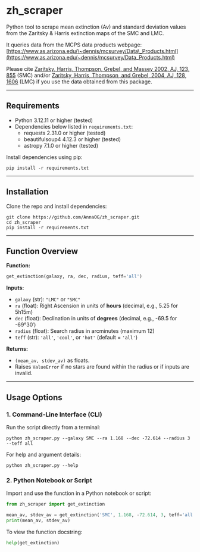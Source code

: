 # zh\_scraper

Python tool to scrape mean extinction (Av) and standard deviation values from the Zaritsky & Harris extinction maps of the SMC and LMC.

It queries data from the MCPS data products webpage:
[https://www.as.arizona.edu/\~dennis/mcsurvey/Data\_Products.html](https://www.as.arizona.edu/~dennis/mcsurvey/Data_Products.html)

Please cite [Zaritsky, Harris, Thompson, Grebel, and Massey 2002, AJ, 123, 855](https://ui.adsabs.harvard.edu/abs/2002AJ....123..855Z/abstract) (SMC) and/or [Zaritsky, Harris, Thompson, and Grebel, 2004, AJ, 128, 1606](https://ui.adsabs.harvard.edu/abs/2004AJ....128.1606Z/abstract) (LMC) if you use the data obtained from this package.

---

## Requirements

* Python 3.12.11 or higher (tested)
* Dependencies below listed in `requirements.txt`:
  * requests 2.31.0 or higher (tested)
  * beautifulsoup4 4.12.3 or higher (tested)
  * astropy 7.1.0 or higher (tested)

Install dependencies using pip:

```shell
pip install -r requirements.txt
```

---

## Installation

Clone the repo and install dependencies:

```shell
git clone https://github.com/AnnaOG/zh_scraper.git
cd zh_scraper
pip install -r requirements.txt
```

---

## Function Overview

**Function:**

```python
get_extinction(galaxy, ra, dec, radius, teff='all')
```

**Inputs:**

* `galaxy` (str): `"LMC"` or `"SMC"`  
* `ra` (float): Right Ascension in units of **hours** (decimal, e.g., 5.25 for 5h15m)  
* `dec` (float): Declination in units of **degrees** (decimal, e.g., -69.5 for -69°30′)  
* `radius` (float): Search radius in arcminutes (maximum 12)  
* `teff` (str): `'all'`, `'cool'`, or `'hot'` (default = `'all'`)

**Returns:**

* `(mean_av, stdev_av)` as floats.
* Raises `ValueError` if no stars are found within the radius or if inputs are invalid.

---

## Usage Options

### 1. Command-Line Interface (CLI)

Run the script directly from a terminal:

```shell
python zh_scraper.py --galaxy SMC --ra 1.168 --dec -72.614 --radius 3 --teff all
```

For help and argument details:

```shell
python zh_scraper.py --help
```

### 2. Python Notebook or Script

Import and use the function in a Python notebook or script:

```python
from zh_scraper import get_extinction

mean_av, stdev_av = get_extinction('SMC', 1.168, -72.614, 3, teff='all')
print(mean_av, stdev_av)
```

To view the function docstring:

```python
help(get_extinction)
```
